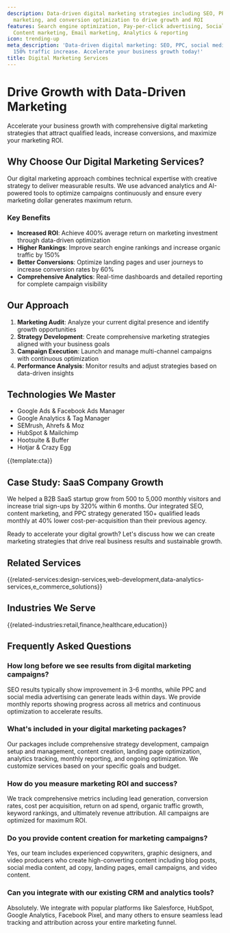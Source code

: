```yaml
---
description: Data-driven digital marketing strategies including SEO, PPC, social media
  marketing, and conversion optimization to drive growth and ROI
features: Search engine optimization, Pay-per-click advertising, Social media marketing,
  Content marketing, Email marketing, Analytics & reporting
icon: trending-up
meta_description: 'Data-driven digital marketing: SEO, PPC, social media. 400% ROI,
  150% traffic increase. Accelerate your business growth today!'
title: Digital Marketing Services
---
```


# Drive Growth with Data-Driven Marketing

Accelerate your business growth with comprehensive digital marketing strategies that attract qualified leads, increase conversions, and maximize your marketing ROI.

## Why Choose Our Digital Marketing Services?

Our digital marketing approach combines technical expertise with creative strategy to deliver measurable results. We use advanced analytics and AI-powered tools to optimize campaigns continuously and ensure every marketing dollar generates maximum return.

### Key Benefits

- **Increased ROI**: Achieve 400% average return on marketing investment through data-driven optimization
- **Higher Rankings**: Improve search engine rankings and increase organic traffic by 150%
- **Better Conversions**: Optimize landing pages and user journeys to increase conversion rates by 60%
- **Comprehensive Analytics**: Real-time dashboards and detailed reporting for complete campaign visibility

## Our Approach

1. **Marketing Audit**: Analyze your current digital presence and identify growth opportunities
2. **Strategy Development**: Create comprehensive marketing strategies aligned with your business goals
3. **Campaign Execution**: Launch and manage multi-channel campaigns with continuous optimization
4. **Performance Analysis**: Monitor results and adjust strategies based on data-driven insights

## Technologies We Master

- Google Ads & Facebook Ads Manager
- Google Analytics & Tag Manager
- SEMrush, Ahrefs & Moz
- HubSpot & Mailchimp
- Hootsuite & Buffer
- Hotjar & Crazy Egg

{{template:cta}}

## Case Study: SaaS Company Growth

We helped a B2B SaaS startup grow from 500 to 5,000 monthly visitors and increase trial sign-ups by 320% within 6 months. Our integrated SEO, content marketing, and PPC strategy generated 150+ qualified leads monthly at 40% lower cost-per-acquisition than their previous agency.

Ready to accelerate your digital growth? Let's discuss how we can create marketing strategies that drive real business results and sustainable growth.

## Related Services

{{related-services:design-services,web-development,data-analytics-services,e_commerce_solutions}}

## Industries We Serve

{{related-industries:retail,finance,healthcare,education}}

## Frequently Asked Questions

### How long before we see results from digital marketing campaigns?

SEO results typically show improvement in 3-6 months, while PPC and social media advertising can generate leads within days. We provide monthly reports showing progress across all metrics and continuous optimization to accelerate results.

### What's included in your digital marketing packages?

Our packages include comprehensive strategy development, campaign setup and management, content creation, landing page optimization, analytics tracking, monthly reporting, and ongoing optimization. We customize services based on your specific goals and budget.

### How do you measure marketing ROI and success?

We track comprehensive metrics including lead generation, conversion rates, cost per acquisition, return on ad spend, organic traffic growth, keyword rankings, and ultimately revenue attribution. All campaigns are optimized for maximum ROI.

### Do you provide content creation for marketing campaigns?

Yes, our team includes experienced copywriters, graphic designers, and video producers who create high-converting content including blog posts, social media content, ad copy, landing pages, email campaigns, and video content.

### Can you integrate with our existing CRM and analytics tools?

Absolutely. We integrate with popular platforms like Salesforce, HubSpot, Google Analytics, Facebook Pixel, and many others to ensure seamless lead tracking and attribution across your entire marketing funnel.

